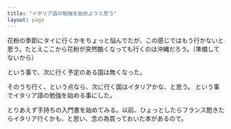 ```yaml
---
title: "イタリア語の勉強を始めようと思う"
layout: page	
---
```


花粉の季節にタイに行くかをちょっと悩んでたが、この感じではもう行かないと思う。たとえここから花粉が突然酷くなっても行くのは沖縄だろう。（準備してないから）

という事で、次に行く予定のある国は無くなった。

そのうち行く、という点なら、次に行く国はイタリアかな、と思う。
という事でイタリア語の勉強を始める事にした。

とりあえず手持ちの入門書を始めてみる。以前、ひょっとしたらフランス飽きたらイタリア行くかも、と思い、念の為買っておいた本があるので。


